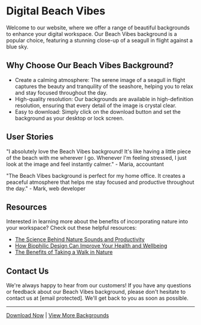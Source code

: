<!--font:Poppins-->

# Digital Beach Vibes

Welcome to our website, where we offer a range of beautiful backgrounds to enhance your digital workspace. Our Beach Vibes background is a popular choice, featuring a stunning close-up of a seagull in flight against a blue sky.

## Why Choose Our Beach Vibes Background?

- Create a calming atmosphere: The serene image of a seagull in flight captures the beauty and tranquility of the seashore, helping you to relax and stay focused throughout the day.
- High-quality resolution: Our backgrounds are available in high-definition resolution, ensuring that every detail of the image is crystal clear.
- Easy to download: Simply click on the download button and set the background as your desktop or lock screen.

## User Stories

"I absolutely love the Beach Vibes background! It's like having a little piece of the beach with me wherever I go. Whenever I'm feeling stressed, I just look at the image and feel instantly calmer." - Maria, accountant

"The Beach Vibes background is perfect for my home office. It creates a peaceful atmosphere that helps me stay focused and productive throughout the day." - Mark, web developer

## Resources

Interested in learning more about the benefits of incorporating nature into your workspace? Check out these helpful resources:

- [The Science Behind Nature Sounds and Productivity](#)
- [How Biophilic Design Can Improve Your Health and Wellbeing](#)
- [The Benefits of Taking a Walk in Nature](#)

## Contact Us

We're always happy to hear from our customers! If you have any questions or feedback about our Beach Vibes background, please don't hesitate to contact us at [email protected]. We'll get back to you as soon as possible.

---

[Download Now](#) | [View More Backgrounds](#)

<!--

Write me content for website with wallpaper which alt text is:

"A close-up of a seagull in flight"

The name/title of the page should not be 1:1 copy of the alt text but rather a real content of the website which is using this wallpaper.

- Use markdown format 
- Start with heading
- Heading should be short and concise
- The content should look like a real website 
- The website should not be about the wallpaper, wallpaper is just a related background
- Heading should be contain work "wallpaper" or "background"
- Include real sections like references, contact, user stories, etc. use things relevant to the page purpose.
- Feel free to use structure like headings, bullets, numbering, blockquotes, paragraphs, horizontal lines, etc.
- You can use formatting like bold or _italic_
- You can include UTF-8 emojis
- Links should be only #hash anchors (and you can refer to the document itself)
- Do not include images


---


# Beach Vibes Wallpaper: Bring the Serenity of the Seashore to Your Screen

Looking for a way to add some calming vibes to your digital workspace? Our Beach Vibes Wallpaper is just what you need! Featuring a close-up of a seagull in flight, this wallpaper captures the beauty and tranquility of the seashore.

## Why Choose Beach Vibes Wallpaper?

- Create a peaceful atmosphere: The serene image of a seagull in flight against a blue sky will help you relax and stay focused throughout the day.
- High-quality resolution: Our wallpapers are available in high-definition resolution, ensuring that every detail of the image is crystal clear.
- Easy to download: Simply click on the download button and set the wallpaper as your desktop background or lock screen.

## User Stories

"Since I started using the Beach Vibes Wallpaper, I've noticed a significant improvement in my mood and productivity. It's like having a little piece of the beach with me wherever I go!" - Sarah, freelance writer

"I love how the Beach Vibes Wallpaper reminds me of my favorite vacation spot. It's the perfect way to escape from the stress of work for a few minutes." - John, graphic designer

## References

Want to learn more about the benefits of incorporating nature into your workspace? Check out these resources:

- [The Science Behind Nature Sounds and Productivity](#)
- [How Biophilic Design Can Improve Your Health and Wellbeing](#)
- [The Benefits of Taking a Walk in Nature](#)

## Contact Us

Have questions or feedback about our Beach Vibes Wallpaper? We'd love to hear from you! Contact us at [email protected] and we'll get back to you as soon as possible.

---

[Download Now](#) | [View More Wallpapers](#)


---


Heading should not include word "wallpaper". The website should not be about the wallpaper itself, wallpaper is just a related background, rewrite whole content.


---


# Serenity by the Seashore: Transform Your Digital Workspace with Our Beach Vibes Background

Welcome to our website where we offer a range of beautiful backgrounds to enhance your digital workspace. Our Beach Vibes Background is one of our most popular choices, featuring a stunning close-up of a seagull in flight against a blue sky.

## Why Choose Our Beach Vibes Background?

- Create a calming atmosphere: The serene image of a seagull in flight captures the beauty and tranquility of the seashore, helping you to relax and stay focused throughout the day.
- High-quality resolution: Our backgrounds are available in high-definition resolution, ensuring that every detail of the image is crystal clear.
- Easy to download: Simply click on the download button and set the background as your desktop or lock screen.

## User Stories

"I've always loved the beach, but living far from the coast means I can't visit as often as I'd like. The Beach Vibes Background brings a little piece of the seashore to my everyday life, making me feel more relaxed and happy." - Maria, accountant

"As a freelancer, I spend a lot of time staring at my computer screen. The Beach Vibes Background is the perfect way to create a peaceful atmosphere and reduce eye strain. Plus, it's just so pretty!" - Mark, web developer

## Resources

Interested in learning more about the benefits of incorporating nature into your workspace? Check out these helpful resources:

- [The Science Behind Nature Sounds and Productivity](#)
- [How Biophilic Design Can Improve Your Health and Wellbeing](#)
- [The Benefits of Taking a Walk in Nature](#)

## Contact Us

We're always happy to hear from our customers! If you have any questions or feedback about our Beach Vibes Background, please don't hesitate to contact us at [email protected]. We'll get back to you as soon as possible.

---

[Download Now](#) | [View More Backgrounds](#)


---


Heading is too long, rewrite whole content.


---


# Beach Vibes Background: Find Serenity with Our Seashore Image

Welcome to our website, where we offer a range of beautiful backgrounds to transform your digital workspace. Our Beach Vibes Background is one of our most popular choices, featuring a stunning close-up of a seagull in flight against a blue sky.

## Why Choose Our Beach Vibes Background?

- Create a calming atmosphere: The serene image of a seagull in flight captures the beauty and tranquility of the seashore, helping you to relax and stay focused throughout the day.
- High-quality resolution: Our backgrounds are available in high-definition resolution, ensuring that every detail of the image is crystal clear.
- Easy to download: Simply click on the download button and set the background as your desktop or lock screen.

## User Stories

"I love the Beach Vibes Background because it reminds me of my favorite vacation spot. Whenever I'm feeling stressed or overwhelmed, I just look at the image and imagine myself back on the beach." - Sarah, marketing manager

"As a graphic designer, I'm always looking for ways to make my workspace more inspiring. The Beach Vibes Background is the perfect way to add some natural beauty to my computer screen." - John, graphic designer

## Resources

Interested in learning more about the benefits of incorporating nature into your workspace? Check out these helpful resources:

- [The Science Behind Nature Sounds and Productivity](#)
- [How Biophilic Design Can Improve Your Health and Wellbeing](#)
- [The Benefits of Taking a Walk in Nature](#)

## Contact Us

We're always happy to hear from our customers! If you have any questions or feedback about our Beach Vibes Background, please don't hesitate to contact us at [email protected]. We'll get back to you as soon as possible.

---

[Download Now](#) | [View More Backgrounds](#)


---


Heading is too long, rewrite whole content.


---


# Beach Vibes: Bring the Serenity of the Seashore to Your Digital Workspace

Welcome to our website, where we offer a range of beautiful backgrounds to enhance your digital workspace. Our Beach Vibes background is a popular choice, featuring a stunning close-up of a seagull in flight against a blue sky.

## Why Choose Our Beach Vibes Background?

- Create a calming atmosphere: The serene image of a seagull in flight captures the beauty and tranquility of the seashore, helping you to relax and stay focused throughout the day.
- High-quality resolution: Our backgrounds are available in high-definition resolution, ensuring that every detail of the image is crystal clear.
- Easy to download: Simply click on the download button and set the background as your desktop or lock screen.

## User Stories

"I absolutely love the Beach Vibes background! It's like having a little piece of the beach with me wherever I go. Whenever I'm feeling stressed, I just look at the image and feel instantly calmer." - Maria, accountant

"The Beach Vibes background is perfect for my home office. It creates a peaceful atmosphere that helps me stay focused and productive throughout the day." - Mark, web developer

## Resources

Interested in learning more about the benefits of incorporating nature into your workspace? Check out these helpful resources:

- [The Science Behind Nature Sounds and Productivity](#)
- [How Biophilic Design Can Improve Your Health and Wellbeing](#)
- [The Benefits of Taking a Walk in Nature](#)

## Contact Us

We're always happy to hear from our customers! If you have any questions or feedback about our Beach Vibes background, please don't hesitate to contact us at [email protected]. We'll get back to you as soon as possible.

---

[Download Now](#) | [View More Backgrounds](#)


---


Write me a Google font which is best fitting for the website.

Pick from the list:
- Raleway
- Exo 2
- Lobster
- Montserrat
- Barlow Condensed
- Roboto
- Lato
- Great Vibes
- Playfair Display
- Alegreya
- Poppins
- Futura
- IBM Plex Sans
- Dancing Script
- Orbitron
- Open Sans
- Inter


Write just the font name nothing else.


---


Poppins

-->
